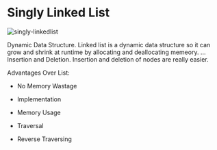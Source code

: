 # Singly Linked List


![singly-linkedlist](https://user-images.githubusercontent.com/46066018/121561069-c27d4880-ca35-11eb-9fe6-55d0067520e1.png)



Dynamic Data Structure. Linked list is a dynamic data structure so it can grow and shrink at runtime by allocating and deallocating memeory. ...
Insertion and Deletion. Insertion and deletion of nodes are really easier.

Advantages Over List:

   * No Memory Wastage

   * Implementation

   * Memory Usage

   * Traversal

   * Reverse Traversing
